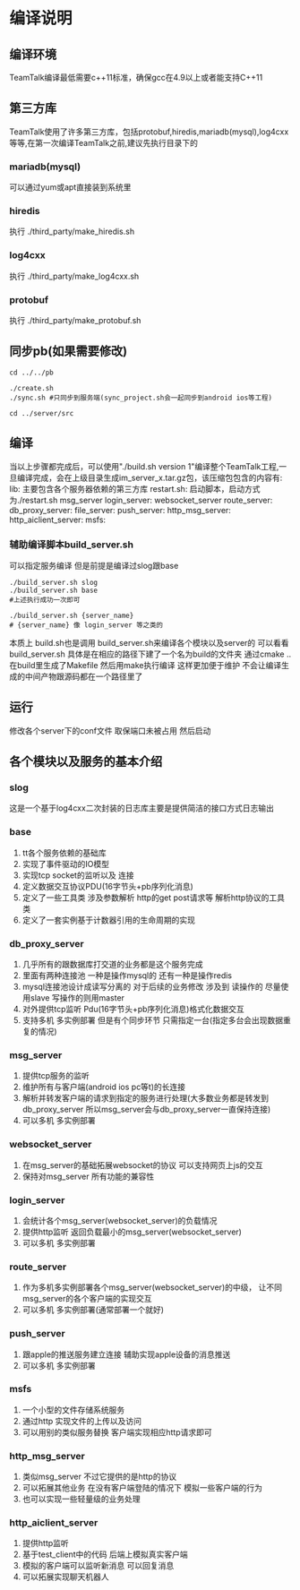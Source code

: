# 编译说明

## 编译环境
TeamTalk编译最低需要c++11标准，确保gcc在4.9以上或者能支持C++11

## 第三方库
TeamTalk使用了许多第三方库，包括protobuf,hiredis,mariadb(mysql),log4cxx等等,在第一次编译TeamTalk之前,建议先执行目录下的

### mariadb(mysql)
可以通过yum或apt直接装到系统里

### hiredis
执行 ./third_party/make_hiredis.sh

### log4cxx
执行 ./third_party/make_log4cxx.sh

### protobuf
执行 ./third_party/make_protobuf.sh

## 同步pb(如果需要修改)

```
cd ../../pb

./create.sh
./sync.sh #只同步到服务端(sync_project.sh会一起同步到android ios等工程)

cd ../server/src

```


## 编译
当以上步骤都完成后，可以使用"./build.sh version 1"编译整个TeamTalk工程,一旦编译完成，会在上级目录生成im_server_x.tar.gz包，该压缩包包含的内容有:
	lib: 主要包含各个服务器依赖的第三方库
	restart.sh: 启动脚本，启动方式为./restart.sh msg_server
	login_server:
	websocket_server
	route_server:			
	db_proxy_server:
	file_server:
	push_server:
	http_msg_server:
	http_aiclient_server:
	msfs:

### 辅助编译脚本build_server.sh
可以指定服务编译 但是前提是编译过slog跟base

```
./build_server.sh slog
./build_server.sh base
#上述执行成功一次即可

./build_server.sh {server_name} 
# {server_name} 像 login_server 等之类的

```

本质上 build.sh也是调用 build_server.sh来编译各个模块以及server的
可以看看build_server.sh 具体是在相应的路径下建了一个名为build的文件夹 通过cmake ..在build里生成了Makefile 然后用make执行编译 这样更加便于维护 不会让编译生成的中间产物跟源码都在一个路径里了


## 运行
修改各个server下的conf文件 取保端口未被占用 然后启动


## 各个模块以及服务的基本介绍

### slog
这是一个基于log4cxx二次封装的日志库主要是提供简洁的接口方式日志输出

### base

1. tt各个服务依赖的基础库 
2. 实现了事件驱动的IO模型 
3. 实现tcp socket的监听以及 连接 
4. 定义数据交互协议PDU(16字节头+pb序列化消息)
5. 定义了一些工具类 涉及参数解析  http的get post请求等 解析http协议的工具类
6. 定义了一套实例基于计数器引用的生命周期的实现

### db_proxy_server

1. 几乎所有的跟数据库打交道的业务都是这个服务完成
2. 里面有两种连接池 一种是操作mysql的 还有一种是操作redis
3. mysql连接池设计成读写分离的 对于后续的业务修改 涉及到 读操作的 尽量使用slave 写操作的则用master
4. 对外提供tcp监听 Pdu(16字节头+pb序列化消息)格式化数据交互
5. 支持多机 多实例部署 但是有个同步环节 只需指定一台(指定多台会出现数据重复的情况)

### msg_server

1. 提供tcp服务的监听
2. 维护所有与客户端(android ios pc等t)的长连接
3. 解析并转发客户端的请求到指定的服务进行处理(大多数业务都是转发到db_proxy_server 所以msg_server会与db_proxy_server一直保持连接)
4. 可以多机 多实例部署

### websocket_server

1. 在msg_server的基础拓展websocket的协议 可以支持网页上js的交互
2. 保持对msg_server 所有功能的兼容性

### login_server

1. 会统计各个msg_server(websocket_server)的负载情况
2. 提供http监听 返回负载最小的msg_server(websocket_server)
3. 可以多机 多实例部署

### route_server

1. 作为多机多实例部署各个msg_server(websocket_server)的中级， 让不同msg_server的各个客户端的实现交互
2. 可以多机 多实例部署(通常部署一个就好)


### push_server

1. 跟apple的推送服务建立连接 辅助实现apple设备的消息推送
2. 可以多机 多实例部署

### msfs

1. 一个小型的文件存储系统服务
2. 通过http 实现文件的上传以及访问
3. 可以用别的类似服务替换 客户端实现相应http请求即可


### http_msg_server

1. 类似msg_server 不过它提供的是http的协议
2. 可以拓展其他业务 在没有客户端登陆的情况下 模拟一些客户端的行为
3. 也可以实现一些轻量级的业务处理

### http_aiclient_server

1. 提供http监听
2. 基于test_client中的代码 后端上模拟真实客户端
3. 模拟的客户端可以监听新消息  可以回复消息 
4. 可以拓展实现聊天机器人
